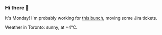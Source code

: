 ### Hi there :wave:

It's Monday! I'm probably working for [this bunch](https://github.com/kohofinancial), moving some Jira tickets.

Weather in Toronto: sunny, at +4°C.
